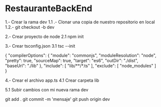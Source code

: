 # RestauranteBackEnd

1.- Crear la rama dev
1.1 .- Clonar una copia de nuestro repositorio en local
1.2.- git checkout -b dev


2.- Crear proyecto de node
2.1 npm init

3.- Crear tsconfig.json
3.1 tsc --init

{
  "compilerOptions": {
      "module": "commonjs",
      "moduleResolution": "node",
      "pretty": true,
      "sourceMap": true,
      "target": "es6",
      "outDir": "./dist",
      "baseUrl": "./lib"
  },
  "include": [
      "lib/**/*.ts"
  ],
  "exclude": [
      "node_modules"
  ]
}

4.- Crear el archivo app.ts
4.1 Crear carpeta lib

5.1 Subir cambios con mi nueva rama dev

git add .
git commit -m 'mensaje'
git push origin dev
